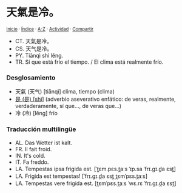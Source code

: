 # 天氣是冷。
<sup>[Inicio](../../../../index.md) · [Índice](../../../../indices/frases-chinas.md) · [A-Z](../../../../indices/alfabetico.md) · [Actividad](../../../../indices/actividad.md) · [Compartir](https://x.com/intent/tweet?text=%E5%A4%A9%E6%B0%A3%E6%98%AF%E5%86%B7%E3%80%82%20(%E5%A4%A9%E6%B0%94%E6%98%AF%E5%86%B7%E3%80%82)%20%5BTi%C4%81nq%C3%AC%20sh%C3%AC%20l%C4%9Bng.%5D%20entre%20las%20Frases%20chinas%2C%20con%20desglosamiento%2C%20traducci%C3%B3n%20y%20enlaces%20cruzados.%0A%E2%86%92%20https%3A%2F%2Fjucardus.github.io%2Fcontenido%2Ft%2Fi%2Fa%2Ftian1-qi4-shi4-leng3.html%0A%0A%23frss_chns_jucardus%0A%40jucardus)</sup>

* CT. 天氣是冷。
* CS. 天气是冷。
* PY. Tiānqì shì lěng.
* TR. Sí que está frío el tiempo. / El clima está realmente frío.

### Desglosamiento

* 天氣 (天气) [tiānqì] clima, tiempo (clima)
* [是 (是) [shì]](../../../../contenido/25/04/26/shi4-26159.md) (adverbio aseverativo enfático: de veras, realmente, verdaderamente, sí que..., de veras que...)
* 冷 (冷) [lěng] frío

### Traducción multilingüe

* AL. Das Wetter ist kalt.
* FR. Il fait froid.
* IN. It's cold.
* IT. Fa freddo.
* LA. Tempestas ipsa frigida est. [ˈt̪ɛm.pɛs.t̪aːs ˈɪp.sa ˈfrɪ.ɡɪ.d̪a ɛst̪]
* LA. Frigida est tempestas! [ˈfrɪ.ɡɪ.d̪a ɛst̪ t̪ɛmˈpɛs.t̪aːs]
* LA. Tempestas vere frigida est. [t̪ɛmˈpɛs.t̪aːs ˈwɛ.rɛ ˈfrɪ.ɡɪ.d̪a ɛst̪]
